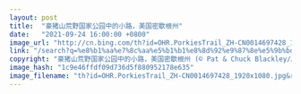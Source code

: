 ```yaml
---
layout: post
title:  "豪猪山荒野国家公园中的小路，美国密歇根州"
date:   "2021-09-24 16:00:00 +0800"
image_url: "http://cn.bing.com/th?id=OHR.PorkiesTrail_ZH-CN0014697428_1920x1080.jpg&rf=LaDigue_1920x1080.jpg&pid=hp"
link: "/search?q=%e8%b1%aa%e7%8c%aa%e5%b1%b1%e8%8d%92%e9%87%8e%e5%9b%bd%e5%ae%b6%e5%85%ac%e5%9b%adt&form=hpcapt&mkt=zh-cn"
copyright: "豪猪山荒野国家公园中的小路，美国密歇根州 (© Pat & Chuck Blackley/Alamy)"
image_hash: "1c9e46ffdf09d736d5f880952178e635"
image_filename: "th?id=OHR.PorkiesTrail_ZH-CN0014697428_1920x1080.jpg&rf=LaDigue_1920x1080.jpg&pid=hp"
---
```

